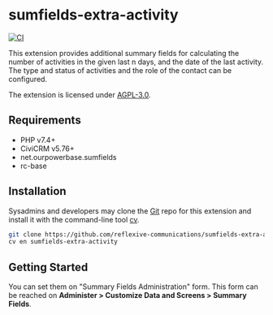 # sumfields-extra-activity

[![CI](https://github.com/reflexive-communications/sumfields-extra-activity/actions/workflows/main.yml/badge.svg)](https://github.com/reflexive-communications/sumfields-extra-activity/actions/workflows/main.yml)

This extension provides additional summary fields for calculating the number of activities in the given last n days, and the date of the last activity.
The type and status of activities and the role of the contact can be configured.

The extension is licensed under [AGPL-3.0](LICENSE.txt).

## Requirements

-   PHP v7.4+
-   CiviCRM v5.76+
-   net.ourpowerbase.sumfields
-   rc-base

## Installation

Sysadmins and developers may clone the [Git](https://en.wikipedia.org/wiki/Git) repo for this extension and install it with the command-line tool [cv](https://github.com/civicrm/cv).

```bash
git clone https://github.com/reflexive-communications/sumfields-extra-activity.git
cv en sumfields-extra-activity
```

## Getting Started

You can set them on "Summary Fields Administration" form.
This form can be reached on **Administer > Customize Data and Screens > Summary Fields**.
